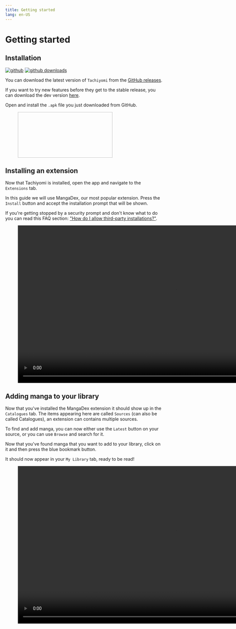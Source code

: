 ```yaml
---
title: Getting started
lang: en-US
---
```


# Getting started

## Installation

[![github](https://img.shields.io/github/release/inorichi/tachiyomi.svg?style=for-the-badge&maxAge=600)](https://github.com/inorichi/tachiyomi/releases/latest) [![github downloads](https://img.shields.io/github/downloads/inorichi/tachiyomi/total.svg?style=for-the-badge&maxAge=600)](http://www.somsubhra.com/github-release-stats/?username=inorichi&repository=tachiyomi)

You can download the latest version of `Tachiyomi` from the [GitHub releases](https://github.com/inorichi/tachiyomi/releases/latest).

<Badge text="tachiyomi-vX.Y.Z.apk"/>


If you want to try new features before they get to the stable release, you can download the dev version [here](http://tachiyomi.kanade.eu/latest).

Open and install the `.apk` file you just downloaded from GitHub.

<figure class="centered">
	<img height="145" intrinsicsize="1000x500" width="300"
	  :src="$withBase('/assets/media/installprompt.png')">
</figure>

## Installing an extension

Now that Tachiyomi is installed, open the app and navigate to the `Extensions` tab.

In this guide we will use MangaDex, our most popular extension.
Press the `Install` button and accept the installation prompt that will be shown.

If you're getting stopped by a security prompt and don't know what to do you can read this FAQ section: ["How do I allow third-party installations?"](/help/faq/extensions/#how-do-i-allow-third-party-installations).

<figure class="centered">
	<video :poster="$withBase('/assets/media/video-guide-extension-install.png')" height="500" autoplay="autoplay" loop="loop" preload="none" loading="lazy" crossorigin="use-credentials" playsinline="playsinline"   >
		<source :src="$withBase('/assets/media/video-guide-extension-install.webm')" type="video/webm" />
	</video>
</figure>

## Adding manga to your library

Now that you've installed the MangaDex extension it should show up in the `Catalogues` tab. The items appearing here are called `Sources` (can also be called Catalogues), an extension can contains multiple sources.

To find and add manga, you can now either use the `Latest` button on your source, or you can use `Browse` and search for it.

Now that you've found manga that you want to add to your library, click on it and then press the blue bookmark button.

It should now appear in your `My Library` tab, ready to be read!

<figure class="centered">
	<video :poster="$withBase('/assets/media/video-guide-library-add-to.png')" height="500" autoplay="autoplay" loop="loop" preload="none" loading="lazy" crossorigin="use-credentials" playsinline="playsinline"   >
		<source :src="$withBase('/assets/media/video-guide-library-add-to.webm')" type="video/webm" />
	</video>
</figure>
